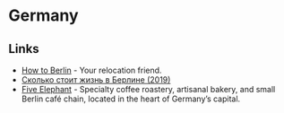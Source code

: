 # Germany

## Links

* [How to Berlin](https://howtoberlin.de/en/) - Your relocation friend.
* [Сколько стоит жизнь в Берлине \(2019\)](https://journal.tinkoff.ru/life-in-berlin/)
* [Five Elephant](https://www.fiveelephant.com/) - Specialty coffee roastery, artisanal bakery, and small Berlin café chain, located in the heart of Germany’s capital.

